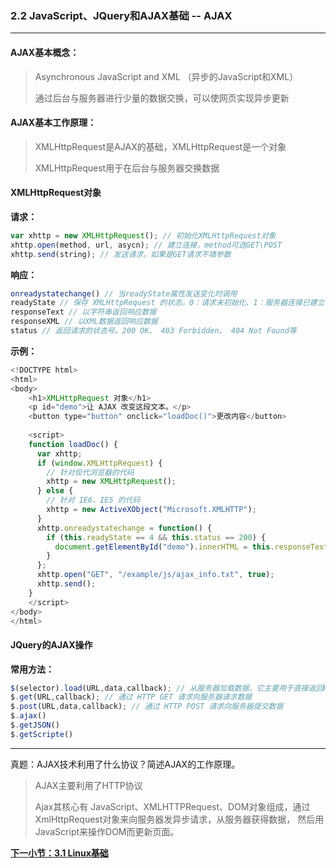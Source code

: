 ### 2.2 JavaScript、JQuery和AJAX基础 --  AJAX
***
#### AJAX基本概念：

> Asynchronous JavaScript and XML （异步的JavaScript和XML）
> 
> 通过后台与服务器进行少量的数据交换，可以使网页实现异步更新

#### AJAX基本工作原理：

> XMLHttpRequest是AJAX的基础，XMLHttpRequest是一个对象
> 
> XMLHttpRequest用于在后台与服务器交换数据

#### XMLHttpRequest对象

**请求：**
```javascript
var xhttp = new XMLHttpRequest(); // 初始化XMLHttpRequest对象
xhttp.open(method, url, asycn); // 建立连接，method可选GET\POST
xhttp.send(string); // 发送请求，如果是GET请求不填参数
```

**响应：**
```javascript
onreadystatechange() // 当readyState属性发送变化时调用
readyState // 保存 XMLHttpRequest 的状态。0：请求未初始化、1：服务器连接已建立、2：请求已收到、3：正在处理请求、4：请求已完成且响应已就绪
responseText // 以字符串返回响应数据
responseXML // 以XML数据返回响应数据
status // 返回请求的状态号。200 OK、 403 Forbidden、 404 Not Found等
```

**示例：**
```javascript
<!DOCTYPE html>
<html>
<body>
	<h1>XMLHttpRequest 对象</h1>
	<p id="demo">让 AJAX 改变这段文本。</p>
	<button type="button" onclick="loadDoc()">更改内容</button>
	
	<script>
	function loadDoc() {
	  var xhttp;
	  if (window.XMLHttpRequest) {
	    // 针对现代浏览器的代码
	    xhttp = new XMLHttpRequest();
	  } else {
	    // 针对 IE6、IE5 的代码
	    xhttp = new ActiveXObject("Microsoft.XMLHTTP");
	  }
	  xhttp.onreadystatechange = function() {
	    if (this.readyState == 4 && this.status == 200) {
	      document.getElementById("demo").innerHTML = this.responseText;
	    }
	  };
	  xhttp.open("GET", "/example/js/ajax_info.txt", true);
	  xhttp.send();
	}
	</script>
</body>
</html>
```

#### JQuery的AJAX操作

**常用方法：**

```javascript
$(selector).load(URL,data,callback); // 从服务器加载数据，它主要用于直接返回HTML的Ajax接口
$.get(URL,callback); // 通过 HTTP GET 请求向服务器请求数据
$.post(URL,data,callback); // 通过 HTTP POST 请求向服务器提交数据
$.ajax()
$.getJSON()
$.getScripte()
```

***
真题：AJAX技术利用了什么协议？简述AJAX的工作原理。

> AJAX主要利用了HTTP协议
> 
> Ajax其核心有 JavaScript、XMLHTTPRequest、DOM对象组成，通过XmlHttpRequest对象来向服务器发异步请求，从服务器获得数据， 然后用JavaScript来操作DOM而更新页面。

[**下一小节：3.1 Linux基础**](https://github.com/201502lisihao/PHP-Technology-Stack-Review/blob/master/3-Linux%E5%9F%BA%E7%A1%80/3-1Linux%E5%9F%BA%E7%A1%80.md)